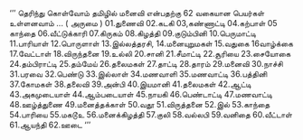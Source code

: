 ‘’’
தெரிந்து கொள்வோம் தமிழில் மனைவி என்பதற்கு 62 வகையான பெயர்கள் உள்ளனவாம் ... ( அருமை )
01.துணைவி 
02.கடகி 
03,கண்ணாட்டி
04.கற்பாள் 
05 காந்தை
06.வீட்டுக்காரி
07.கிருகம்
08.கிழத்தி
09.குடும்பினி
10.பெருமாட்டி
11.பாரியாள்
12.பொருளாள்
13.இல்லத்தரசி,
14.மனையுறுமகள்
15.வதுகை
16வாழ்க்கை
17.வேட்டாள் 
18.விருந்தனை 
19.உல்லி
20.சானி
21.சீமாட்டி
22.சூரியை
23.சையோகை
24.தம்பிராட்டி
25.தம்மேய் 
26.தலைமகள்
27.தாட்டி
28.தாரம் 
29.மனைவி
30.நாச்சி
31.பரவை
32.பெண்டு 
33.இல்லாள்
34.மணவாளி 
35.மணவாட்டி
36.பத்தினி 
37.கோமகள்
38.தலைவி 
39.அன்பி
40.இயமானி
41.தலைமகள்
42.ஆட்டி
43.அகமுடையாள்
44.ஆம்படையாள் 
45.நாயகி
46.பெண்டாட்டி
47.மணவாட்டி 
48.ஊழ்த்துணை
49.மனைத்தக்காள்
50.வதூ 
51.விருத்தனை
52.இல்
53.காந்தை
54.பாரியை
55.மகடூஉ
56.மனைக்கிழத்தி
57.குலி
58.வல்லபி
59.வனிதை
60.வீட்டாள்
61.ஆயந்தி
62.ஊடை
‘’’

